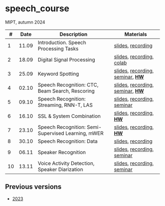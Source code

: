# speech_course

MIPT, autumn 2024

| # | Date | Description | Materials |
|---------|------|-------------|---------|
| 1 | 11.09 | Introduction. Speech Processing Tasks | [slides](https://docs.google.com/presentation/d/1O1u_UR3wiENdVztgVLJUZoKlSymoxDNixSM1Tm-CjrI), [recording](https://youtu.be/wKXmjXU1Qsc) |
| 2 | 18.09 | Digital Signal Processing | [slides](https://docs.google.com/presentation/d/1l32uxNB5orHhzqEiRn8yvuMegp6UW2a3n-tdqVTf0D8), [recording](https://youtu.be/5ApIUT_-eqw), [colab](https://colab.research.google.com/github/georgygospodinov/speech_course/blob/main/week02/dsp_basics.ipynb) |
| 3 | 25.09 | Keyword Spotting | [slides](https://docs.google.com/presentation/d/1G1QaEsOaXVMaQkdYE9EQO8rXxbQLsFOxrHpDLLTjrok), [recording](https://youtu.be/zWeEctvTyzA), [seminar](./week03/), **[HW](./week03/kws/)** |
| 4 | 02.10 | Speech Recognition: CTC, Beam Search, Rescoring | [slides](https://docs.google.com/presentation/d/1z3r5GIgWKBkDNXW7TVrA5gCQMLwLylxGcVlUrhg8k0M/edit?usp=drive_web&ouid=109922422742355126005), [recording](https://youtu.be/SIJ3YumuxBs), [seminar](./week04/seminar_notebook.ipynb), **[HW](./week04/HW.md)** |
| 5 | 09.10 | Speech Recognition: Streaming, RNN-T, LAS | [slides](https://docs.google.com/presentation/d/1R-ynTzomYmGzHbnk-oHNcanqEizryrXTnksI9IobZ0E), [recording](https://youtu.be/OpplQTEbHV0), [seminar](./week05/conformer_las.ipynb) |
| 6 | 16.10 | SSL & System Combination | [slides](https://docs.google.com/presentation/d/1gFQ1-p27irwMSN0Qov_cZ5hREGNl2Mdach_KwdkwhXE/edit?usp=sharing), [recording](https://youtu.be/K-9CCv8dBeU), **[HW](./week06/asr_ensemble.ipynb)** |
| 7 | 23.10 | Speech Recognition: Semi-Supervised Learning, mWER | [slides](./week07/l7_asr_semi_supervised.pdf), [recording](https://www.youtube.com/watch?v=Xv_s72oSku8), **[HW](https://colab.research.google.com/drive/19DXSYuoD8v3ocE_NZKPpuqBqZqYHuOu9?usp=sharing)** |
| 8 | 30.10 | Speech Recognition: Data | [slides](https://docs.google.com/presentation/d/1iKU0xCRzHnx1fBxTb1DWib-NN0P7pF6rlE0MgsoSZ9I), [recording](https://youtu.be/N_UASNT4V-4) |
| 9 | 06.11 | Speaker Recognition | [slides](https://docs.google.com/presentation/d/1xMr1tUD0qNq-6A6-1MQvQNa3d08t95fzG20DUBh8Ruo), [recording](https://youtu.be/V2N4SY4eXS0), [seminar](./week09/visualize.ipynb) |
| 10 | 13.11 | Voice Activity Detection, Speaker Diarization | [slides](https://docs.google.com/presentation/d/1e_i4_5RT4BlTilVfnwFPGjFa2kHxesaSW7kXHx67Mtk), [recording](https://youtu.be/V38kQQwH-dQ), [seminar](./week10/pyannote_diarization_seminar.ipynb)

## Previous versions
* [2023](https://github.com/georgygospodinov/speech_course/tree/2023)

